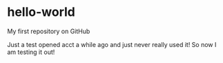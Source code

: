 hello-world
===========

My first repository on GitHub

Just a test opened acct a while ago and just never really used it!
So now I am testing it out!
